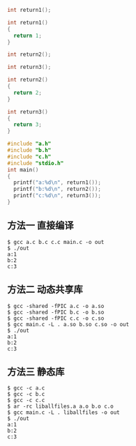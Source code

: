 ```C
int return1();
```

```C a.c
int return1()
{
  return 1;
}
```

```C
int return2();
```

```C
int return3();
```

```C
int return2()
{
  return 2;
}
```

```C
int return3()
{
  return 3;
}
```

```C
#include "a.h"
#include "b.h"
#include "c.h"
#include "stdio.h"
int main()
{
  printf("a:%d\n", return1());
  printf("b:%d\n", return2());
  printf("c:%d\n", return3());
}
```
## 方法一 直接编译
```shell
$ gcc a.c b.c c.c main.c -o out
$ ./out
a:1
b:2
c:3
```

## 方法二 动态共享库
```shell
$ gcc -shared -fPIC a.c -o a.so
$ gcc -shared -fPIC b.c -o b.so
$ gcc -shared -fPIC c.c -o c.so
$ gcc main.c -L . a.so b.so c.so -o out
$ ./out
a:1
b:2
c:3
```

## 方法三 静态库
```shell
$ gcc -c a.c
$ gcc -c b.c
$ gcc -c c.c
$ ar -rc liballfiles.a a.o b.o c.o
$ gcc main.c -L . liballfiles -o out
$ ./out
a:1
b:2
c:3
```
